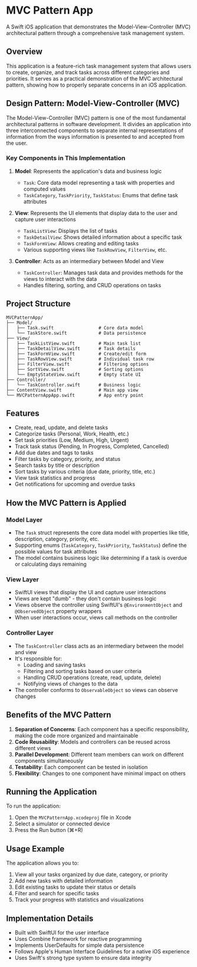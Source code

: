 # MVC Pattern App

A Swift iOS application that demonstrates the Model-View-Controller (MVC) architectural pattern through a comprehensive task management system.

## Overview

This application is a feature-rich task management system that allows users to create, organize, and track tasks across different categories and priorities. It serves as a practical demonstration of the MVC architectural pattern, showing how to properly separate concerns in an iOS application.

## Design Pattern: Model-View-Controller (MVC)

The Model-View-Controller (MVC) pattern is one of the most fundamental architectural patterns in software development. It divides an application into three interconnected components to separate internal representations of information from the ways information is presented to and accepted from the user.

### Key Components in This Implementation

1. **Model**: Represents the application's data and business logic
   - `Task`: Core data model representing a task with properties and computed values
   - `TaskCategory`, `TaskPriority`, `TaskStatus`: Enums that define task attributes
   
2. **View**: Represents the UI elements that display data to the user and capture user interactions
   - `TaskListView`: Displays the list of tasks
   - `TaskDetailView`: Shows detailed information about a specific task
   - `TaskFormView`: Allows creating and editing tasks
   - Various supporting views like `TaskRowView`, `FilterView`, etc.
   
3. **Controller**: Acts as an intermediary between Model and View
   - `TaskController`: Manages task data and provides methods for the views to interact with the data
   - Handles filtering, sorting, and CRUD operations on tasks

## Project Structure

```
MVCPatternApp/
├── Model/
│   ├── Task.swift                 # Core data model
│   └── TaskStore.swift            # Data persistence
├── View/
│   ├── TaskListView.swift         # Main task list
│   ├── TaskDetailView.swift       # Task details
│   ├── TaskFormView.swift         # Create/edit form
│   ├── TaskRowView.swift          # Individual task row
│   ├── FilterView.swift           # Filtering options
│   ├── SortView.swift             # Sorting options
│   └── EmptyStateView.swift       # Empty state UI
├── Controller/
│   └── TaskController.swift       # Business logic
├── ContentView.swift              # Main app view
└── MVCPatternAppApp.swift         # App entry point
```

## Features

- Create, read, update, and delete tasks
- Categorize tasks (Personal, Work, Health, etc.)
- Set task priorities (Low, Medium, High, Urgent)
- Track task status (Pending, In Progress, Completed, Cancelled)
- Add due dates and tags to tasks
- Filter tasks by category, priority, and status
- Search tasks by title or description
- Sort tasks by various criteria (due date, priority, title, etc.)
- View task statistics and progress
- Get notifications for upcoming and overdue tasks

## How the MVC Pattern is Applied

### Model Layer
- The `Task` struct represents the core data model with properties like title, description, category, priority, etc.
- Supporting enums (`TaskCategory`, `TaskPriority`, `TaskStatus`) define the possible values for task attributes
- The model contains business logic like determining if a task is overdue or calculating days remaining

### View Layer
- SwiftUI views that display the UI and capture user interactions
- Views are kept "dumb" - they don't contain business logic
- Views observe the controller using SwiftUI's `@EnvironmentObject` and `@ObservedObject` property wrappers
- When user interactions occur, views call methods on the controller

### Controller Layer
- The `TaskController` class acts as an intermediary between the model and view
- It's responsible for:
  - Loading and saving tasks
  - Filtering and sorting tasks based on user criteria
  - Handling CRUD operations (create, read, update, delete)
  - Notifying views of changes to the data
- The controller conforms to `ObservableObject` so views can observe changes

## Benefits of the MVC Pattern

1. **Separation of Concerns**: Each component has a specific responsibility, making the code more organized and maintainable
2. **Code Reusability**: Models and controllers can be reused across different views
3. **Parallel Development**: Different team members can work on different components simultaneously
4. **Testability**: Each component can be tested in isolation
5. **Flexibility**: Changes to one component have minimal impact on others

## Running the Application

To run the application:

1. Open the `MVCPatternApp.xcodeproj` file in Xcode
2. Select a simulator or connected device
3. Press the Run button (⌘+R)

## Usage Example

The application allows you to:

1. View all your tasks organized by due date, category, or priority
2. Add new tasks with detailed information
3. Edit existing tasks to update their status or details
4. Filter and search for specific tasks
5. Track your progress with statistics and visualizations

## Implementation Details

- Built with SwiftUI for the user interface
- Uses Combine framework for reactive programming
- Implements UserDefaults for simple data persistence
- Follows Apple's Human Interface Guidelines for a native iOS experience
- Uses Swift's strong type system to ensure data integrity

